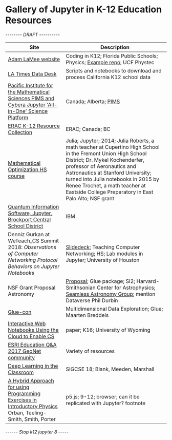 # Gallery of Jupyter in K-12 Education Resources

*-------- DRAFT ----------*

| Site                                    | Description |
|-----------------------------------------|------------|
| [Adam LaMee website](https://adamlamee.github.io/coding.html) | Coding in K12; Florida Public Schools; Physics; [Example repo](https://github.com/adamlamee/CODINGinK12-notebooksG); UCF Phystec |
| [LA Times Data Desk](https://github.com/datadesk/california-k12-notebooks) | Scripts and notebooks to download and process California K12 school data |
| [Pacific Institute for the Mathematical Sciences PIMS and Cybera Jupyter 'All-in-One' Science Platform](http://www.cybera.ca/services/jupyter-all-in-one-science-platform/) | Canada; Alberta; [PIMS](https://www.pims.math.ca/) |
| [ERAC K-12 Resource Collection](https://k12.bcerac.ca/resource/?q=Jupyter&ResourceTitleID=6464) | ERAC; Canada; BC |
| [Mathematical Optimization HS course](https://web.stanford.edu/group/sisl/k12/optimization/introduction-and-acknowledgements.pdf) | Julia; Jupyter; 2014; Julia Roberts, a math teacher at Cupertino High School in the Fremont Union High School District; Dr. Mykel Kochenderfer, professor of Aeronautics and Astronautics at Stanford University; turned into Julia notebooks in 2015 by Renee Trochet, a math teacher at Eastside College Preparatory in East Palo Alto; NSF grant |
| [Quantum Information Software, Jupyter, Brockport Central School District](https://brockport-k12.onthehub.com/WebStore/ProductSearchOfferingList.aspx?srch=jupyter) | IBM  |
| Denniz Gurkan at WeTeach_CS Summit 2018: *Observations of Computer Networking Protocol Behaviors on Jupyter Notebooks*| [Slidedeck](https://schd.ws/hosted_files/wtcs2018/a4/weteachCS2018-edited.pdf); Teaching Computer Networking; HS; Lab modules in Jupyter; University of Houston |
| NSF Grant Proposal Astronomy | [Proposal](http://seamlessastronomy.org/files/seamlessastronomy/files/si2-sse-_collaborative_research-_a_sustainable_future_for_the_glue_multi-dimensional_linked_data_visualization_package.pdf); Glue package; SI2; Harvard-Smithsonian Center for Astrophysics; [Seamless Astronomy Group](https://seamlessastronomy.org/); mention Dataverse Phil Durbin |
| [Glue-con](https://projects.iq.harvard.edu/gluecon/program) | Multidimensional Data Exploration; Glue; Maarten Breddels |
| [Interactive Web Notebooks Using the Cloud to Enable CS](https://www.google.com/search?q=%22k12%22+jupyter&ei=YoWIW8-AGcaT0gLkg5TgCA&start=40&sa=N&biw=1442&bih=844) | paper; K16; University of Wyoming |
| [ESRI Education Q&A 2017 GeoNet community](https://community.esri.com/community/education/blog/2017/06/27/esri-user-conference-education-qas) | Variety of resources |
| [Deep Learning in the Classroom](https://dl.acm.org/citation.cfm?doid=3159450.3162370) | SIGCSE 18; Blank, Meeden, Marshall |
| [A Hybrid Approach for using Programming Exercises in Introductory Physics](https://arxiv.org/pdf/1806.09041.pdf) Orban, Teeling-Smith, Smith, Porter | p5.js; 9-12; browser; can it be replicated with Jupyter? footnote |

*------ Stop k12 jupyter 8 -----*

